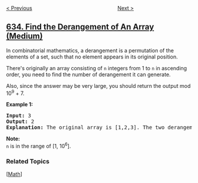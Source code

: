 <!--|This file generated by command(leetcode description); DO NOT EDIT.    |-->
<!--+----------------------------------------------------------------------+-->
<!--|@author    openset <openset.wang@gmail.com>                           |-->
<!--|@link      https://github.com/openset                                 |-->
<!--|@home      https://github.com/openset/leetcode                        |-->
<!--+----------------------------------------------------------------------+-->

[< Previous](../sum-of-square-numbers "Sum of Square Numbers")
　　　　　　　　　　　　　　　　
[Next >](../design-log-storage-system "Design Log Storage System")

## [634. Find the Derangement of An Array (Medium)](https://leetcode.com/problems/find-the-derangement-of-an-array "寻找数组的错位排列")

<p>
In combinatorial mathematics, a derangement is a permutation of the elements of a set, such that no element appears in its original position.
</p>

<p>
There's originally an array consisting of <code>n</code> integers from 1 to <code>n</code> in ascending order, you need to find the number of derangement it can generate.
</p>

<p>
Also, since the answer may be very large, you should return the output mod 10<sup>9</sup> + 7.
</p>

<p><b>Example 1:</b><br />
<pre>
<b>Input:</b> 3
<b>Output:</b> 2
<b>Explanation:</b> The original array is [1,2,3]. The two derangements are [2,3,1] and [3,1,2].
</pre>
</p>

<p><b>Note:</b><br/>
<code>n</code> is in the range of [1, 10<sup>6</sup>].
</p>

### Related Topics
  [[Math](../../tag/math/README.md)]
